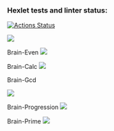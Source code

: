 ### Hexlet tests and linter status:
[![Actions Status](https://github.com/AlexeyChi/frontend-project-44/workflows/hexlet-check/badge.svg)](https://github.com/AlexeyChi/frontend-project-44/actions)

<a 
href="https://codeclimate.com/github/AlexeyChi/frontend-project-44/maintainability"><img 
src="https://api.codeclimate.com/v1/badges/150b7537e0583a407ec7/maintainability" 
/></a>


Brain-Even
<a href="https://asciinema.org/a/dYDEji2YbjFPJsNfW8JACGPAF" 
target="_blank"><img 
src="https://asciinema.org/a/dYDEji2YbjFPJsNfW8JACGPAF.svg" /></a>

Brain-Calc
<a href="https://asciinema.org/a/kEKbFut7UpdfTmvHL2ZKctaRJ" target="_blank"><img 
src="https://asciinema.org/a/kEKbFut7UpdfTmvHL2ZKctaRJ.svg" /></a>

Brain-Gcd

<a href="https://asciinema.org/a/h9tyC89rYhMYpa7EHShvKPy7W" target="_blank"><img 
src="https://asciinema.org/a/h9tyC89rYhMYpa7EHShvKPy7W.svg" /></a>

Brain-Progression
<a href="https://asciinema.org/a/YBdQNFP17hz5BC9tHmcK1uT7c" target="_blank"><img 
src="https://asciinema.org/a/YBdQNFP17hz5BC9tHmcK1uT7c.svg" /></a>

Brain-Prime
<a href="https://asciinema.org/a/QceW1UwLwhg3R7ktylzRIch9Y" target="_blank"><img 
src="https://asciinema.org/a/QceW1UwLwhg3R7ktylzRIch9Y.svg" /></a>
